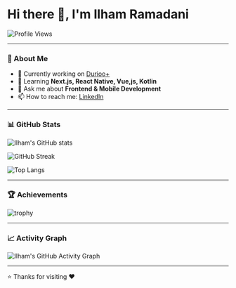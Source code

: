 # Hi there 👋, I'm Ilham Ramadani

![Profile Views](https://komarev.com/ghpvc/?username=ilhamdani97&label=Profile%20views&color=0e75b6&style=flat)

---

### 🚀 About Me
- 🔭 Currently working on [Durioo+](https://duriooplus.com)
- 🌱 Learning **Next.js, React Native, Vue,js, Kotlin**
- 💬 Ask me about **Frontend & Mobile Development**
- 📫 How to reach me: [LinkedIn](https://linkedin.com/in/ilham-ramadani)

---

### 📊 GitHub Stats
![Ilham's GitHub stats](https://github-readme-stats.vercel.app/api?username=ilhamdani97&count_private=true&show_icons=true&theme=tokyonight)

![GitHub Streak](https://github-readme-streak-stats.herokuapp.com/?user=ilhamdani97&theme=tokyonight&hide_border=true)

![Top Langs](https://github-readme-stats.vercel.app/api/top-langs/?username=ilhamdani97&layout=compact&theme=tokyonight&hide_border=true)

---

### 🏆 Achievements
![trophy](https://github-profile-trophy.vercel.app/?username=ilhamdani97&theme=onedark)

---

### 📈 Activity Graph
![Ilham's GitHub Activity Graph](https://github-readme-activity-graph.vercel.app/graph?username=ilhamdani97&theme=react-dark&hide_border=true)

---

⭐️ Thanks for visiting ❤️
